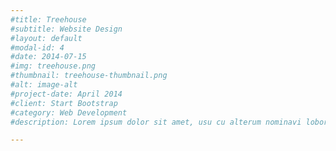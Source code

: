 ```yaml
---
#title: Treehouse
#subtitle: Website Design
#layout: default
#modal-id: 4
#date: 2014-07-15
#img: treehouse.png
#thumbnail: treehouse-thumbnail.png
#alt: image-alt
#project-date: April 2014
#client: Start Bootstrap
#category: Web Development
#description: Lorem ipsum dolor sit amet, usu cu alterum nominavi lobortis. At duo novum diceret. Tantas apeirian vix et, usu sanctus postulant inciderint ut, populo diceret necessitatibus in vim. Cu eum dicam feugiat noluisse.

---
```

